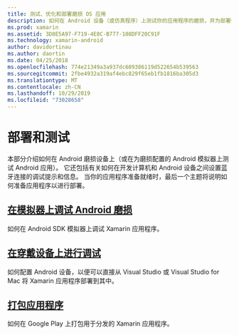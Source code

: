 ```yaml
---
title: 测试、优化和部署磨损 OS 应用
description: 如何在 Android 设备（或仿真程序）上测试你的应用程序的磨损，并为部署做好准备。
ms.prod: xamarin
ms.assetid: 3D8E5A97-F719-4E8C-B777-108DFF20C91F
ms.technology: xamarin-android
author: davidortinau
ms.author: daortin
ms.date: 04/25/2018
ms.openlocfilehash: 774e21349a3a937dc609386119d522654b539563
ms.sourcegitcommit: 2fbe4932a319af4ebc829f65eb1fb1816ba305d3
ms.translationtype: MT
ms.contentlocale: zh-CN
ms.lasthandoff: 10/29/2019
ms.locfileid: "73028658"
---
```

# <a name="deployment-and-testing"></a>部署和测试

本部分介绍如何在 Android 磨损设备上（或在为磨损配置的 Android 模拟器上测试 Android 应用）。 它还包括有关如何在开发计算机和 Android 设备之间设置蓝牙连接的调试提示和信息。
当你的应用程序准备就绪时，最后一个主题将说明如何准备应用程序以进行部署。

## <a name="debug-android-wear-on-an-emulatorandroidweardeploy-testdebug-on-emulatormd"></a>[在模拟器上调试 Android 磨损](~/android/wear/deploy-test/debug-on-emulator.md)

如何在 Android SDK 模拟器上调试 Xamarin 应用程序。

## <a name="debug-on-a-wear-deviceandroidweardeploy-testdebug-on-devicemd"></a>[在穿戴设备上进行调试](~/android/wear/deploy-test/debug-on-device.md)

如何配置 Android 设备，以便可以直接从 Visual Studio 或 Visual Studio for Mac 将 Xamarin 应用程序部署到其中。

## <a name="packaging-wear-appsandroidweardeploy-testpackagingmd"></a>[打包应用程序](~/android/wear/deploy-test/packaging.md)

如何在 Google Play 上打包用于分发的 Xamarin 应用程序。
